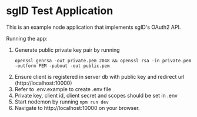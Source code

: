 # sgID Test Application

This is an example node application that implements sgID's OAuth2 API.

Running the app:

1. Generate public private key pair by running
   ```
   openssl genrsa -out private.pem 2048 && openssl rsa -in private.pem -outform PEM -pubout -out public.pem
   ```
1. Ensure client is registered in server db with public key and redirect url (http://localhost:10000)
1. Refer to .env.example to create .env file
1. Private key, client id, client secret and scopes should be set in .env
1. Start nodemon by running `npm run dev`
1. Navigate to http://localhost:10000 on your browser.
